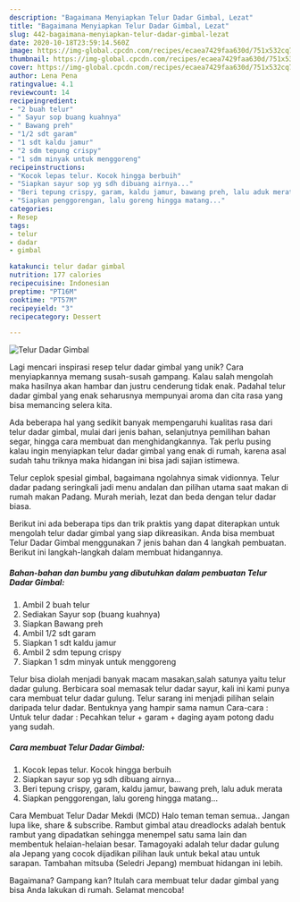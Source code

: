 ```yaml
---
description: "Bagaimana Menyiapkan Telur Dadar Gimbal, Lezat"
title: "Bagaimana Menyiapkan Telur Dadar Gimbal, Lezat"
slug: 442-bagaimana-menyiapkan-telur-dadar-gimbal-lezat
date: 2020-10-18T23:59:14.560Z
image: https://img-global.cpcdn.com/recipes/ecaea7429faa630d/751x532cq70/telur-dadar-gimbal-foto-resep-utama.jpg
thumbnail: https://img-global.cpcdn.com/recipes/ecaea7429faa630d/751x532cq70/telur-dadar-gimbal-foto-resep-utama.jpg
cover: https://img-global.cpcdn.com/recipes/ecaea7429faa630d/751x532cq70/telur-dadar-gimbal-foto-resep-utama.jpg
author: Lena Pena
ratingvalue: 4.1
reviewcount: 14
recipeingredient:
- "2 buah telur"
- " Sayur sop buang kuahnya"
- " Bawang preh"
- "1/2 sdt garam"
- "1 sdt kaldu jamur"
- "2 sdm tepung crispy"
- "1 sdm minyak untuk menggoreng"
recipeinstructions:
- "Kocok lepas telur. Kocok hingga berbuih"
- "Siapkan sayur sop yg sdh dibuang airnya..."
- "Beri tepung crispy, garam, kaldu jamur, bawang preh, lalu aduk merata"
- "Siapkan penggorengan, lalu goreng hingga matang..."
categories:
- Resep
tags:
- telur
- dadar
- gimbal

katakunci: telur dadar gimbal 
nutrition: 177 calories
recipecuisine: Indonesian
preptime: "PT16M"
cooktime: "PT57M"
recipeyield: "3"
recipecategory: Dessert

---
```



![Telur Dadar Gimbal](https://img-global.cpcdn.com/recipes/ecaea7429faa630d/751x532cq70/telur-dadar-gimbal-foto-resep-utama.jpg)

Lagi mencari inspirasi resep telur dadar gimbal yang unik? Cara menyiapkannya memang susah-susah gampang. Kalau salah mengolah maka hasilnya akan hambar dan justru cenderung tidak enak. Padahal telur dadar gimbal yang enak seharusnya mempunyai aroma dan cita rasa yang bisa memancing selera kita.

Ada beberapa hal yang sedikit banyak mempengaruhi kualitas rasa dari telur dadar gimbal, mulai dari jenis bahan, selanjutnya pemilihan bahan segar, hingga cara membuat dan menghidangkannya. Tak perlu pusing kalau ingin menyiapkan telur dadar gimbal yang enak di rumah, karena asal sudah tahu triknya maka hidangan ini bisa jadi sajian istimewa.

Telur ceplok spesial gimbal, bagaimana ngolahnya simak vidionnya. Telur dadar padang seringkali jadi menu andalan dan pilihan utama saat makan di rumah makan Padang. Murah meriah, lezat dan beda dengan telur dadar biasa.


Berikut ini ada beberapa tips dan trik praktis yang dapat diterapkan untuk mengolah telur dadar gimbal yang siap dikreasikan. Anda bisa membuat Telur Dadar Gimbal menggunakan 7 jenis bahan dan 4 langkah pembuatan. Berikut ini langkah-langkah dalam membuat hidangannya.

<!--inarticleads1-->

##### Bahan-bahan dan bumbu yang dibutuhkan dalam pembuatan Telur Dadar Gimbal:

1. Ambil 2 buah telur
1. Sediakan  Sayur sop (buang kuahnya)
1. Siapkan  Bawang preh
1. Ambil 1/2 sdt garam
1. Siapkan 1 sdt kaldu jamur
1. Ambil 2 sdm tepung crispy
1. Siapkan 1 sdm minyak untuk menggoreng


Telur bisa diolah menjadi banyak macam masakan,salah satunya yaitu telur dadar gulung. Berbicara soal memasak telur dadar sayur, kali ini kami punya cara membuat telur dadar gulung. Telur sarang ini menjadi pilihan selain daripada telur dadar. Bentuknya yang hampir sama namun Cara-cara : Untuk telur dadar : Pecahkan telur + garam + daging ayam potong dadu yang sudah. 

<!--inarticleads2-->

##### Cara membuat Telur Dadar Gimbal:

1. Kocok lepas telur. Kocok hingga berbuih
1. Siapkan sayur sop yg sdh dibuang airnya...
1. Beri tepung crispy, garam, kaldu jamur, bawang preh, lalu aduk merata
1. Siapkan penggorengan, lalu goreng hingga matang...


Cara Membuat Telur Dadar Mekdi (MCD) Halo teman teman semua.. Jangan lupa like, share &amp; subscribe. Rambut gimbal atau dreadlocks adalah bentuk rambut yang dipadatkan sehingga menempel satu sama lain dan membentuk helaian-helaian besar. Tamagoyaki adalah telur dadar gulung ala Jepang yang cocok dijadikan pilihan lauk untuk bekal atau untuk sarapan. Tambahan mitsuba (Seledri Jepang) membuat hidangan ini lebih. 

Bagaimana? Gampang kan? Itulah cara membuat telur dadar gimbal yang bisa Anda lakukan di rumah. Selamat mencoba!
